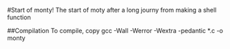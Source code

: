 #Start of monty!
The start of moty after a long journy from making a shell function

##Compilation
To compile, copy
gcc -Wall -Werror -Wextra -pedantic *.c -o monty
